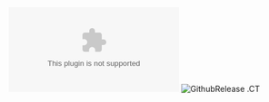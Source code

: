 ![GithubRelease .exe](https://img.shields.io/github/downloads/Saniee/ULTRAKILLTrainer/latest/ULTRAKILLTrainer.exe?style=plastic)
![GithubRelease .CT](https://img.shields.io/github/downloads/Saniee/ULTRAKILLTrainer/latest/ULTRAKILL.CT?style=plastic)
